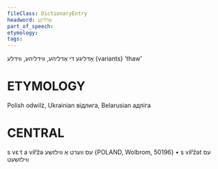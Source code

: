 ```yaml
---
fileClass: DictionaryEntry
headword: אָדליגע
part_of_speech: 
etymology: 
tags: 
---
```

אָדליגע
די
 אָדליהע, װידליהע, װידלע {variants}
'thaw'

ETYMOLOGY
===========
Polish odwilż, Ukrainian відлига, Belarusian адліга

CENTRAL
========

s vɛˑt a vilʲžə עס ווערט אַ ווילזשע {POLAND, Wolbrom, 50196}
	•	s vilʲžət עס ווילזשעט